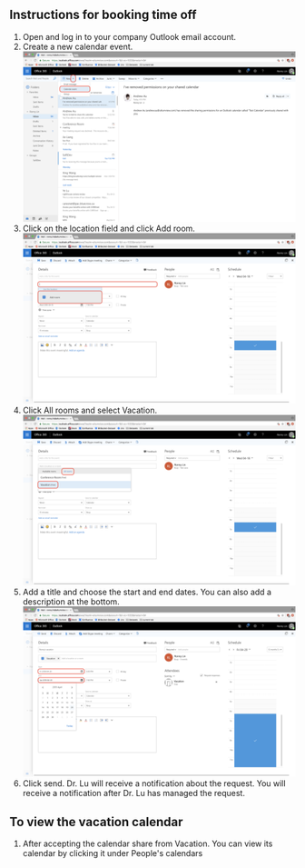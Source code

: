 ## Instructions for booking time off

 1. Open and log in to your company Outlook email account.
 2. Create a new calendar event. ![Calendar Event](img/Step_1_2.png)
 3. Click on the location field and click Add room. ![Add Room](img/Step_2.png)
 4. Click All rooms and select Vacation. ![enter image description here](img/Step_3_2.png)
 5. Add a title and choose the start and end dates. You can also add a description at the bottom. ![enter image description here](img/Step_4_2.png)
 6. Click send. Dr. Lu will receive a notification about the request. You will receive a notification after Dr. Lu has managed the request. 
 
 ## To view the vacation calendar
 
 1. After accepting the calendar share from Vacation. You can view its calendar by clicking it under People's calendars

 


<!--stackedit_data:
eyJoaXN0b3J5IjpbLTE5NzkwNTEyODUsNzM3MTI5NDY1LDE4Mj
U2NzYyNDddfQ==
-->